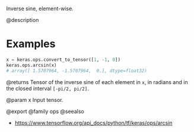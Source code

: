 Inverse sine, element-wise.

@description

# Examples
```python
x = keras.ops.convert_to_tensor([1, -1, 0])
keras.ops.arcsin(x)
# array([ 1.5707964, -1.5707964,  0.], dtype=float32)
```

@returns
Tensor of the inverse sine of each element in `x`, in radians and in
the closed interval `[-pi/2, pi/2]`.

@param x Input tensor.

@export
@family ops
@seealso
+ <https://www.tensorflow.org/api_docs/python/tf/keras/ops/arcsin>
